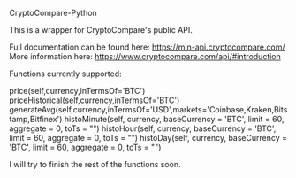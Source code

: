 CryptoCompare-Python

This is a wrapper for CryptoCompare's public API.

Full documentation can be found here: https://min-api.cryptocompare.com/                                                                    
More information here: https://www.cryptocompare.com/api/#introduction

Functions currently supported:

price(self,currency,inTermsOf='BTC')                                                         priceHistorical(self,currency,inTermsOf='BTC')                                                                                              generateAvg(self,currency,inTermsOf='USD',markets='Coinbase,Kraken,Bitstamp,Bitfinex')                                      histoMinute(self, currency, baseCurrency = 'BTC', limit = 60, aggregate = 0, toTs = "")                                                histoHour(self, currency, baseCurrency = 'BTC', limit = 60, aggregate = 0, toTs = "")                                                     histoDay(self, currency, baseCurrency = 'BTC', limit = 60, aggregate = 0, toTs = "")

I will try to finish the rest of the functions soon.

